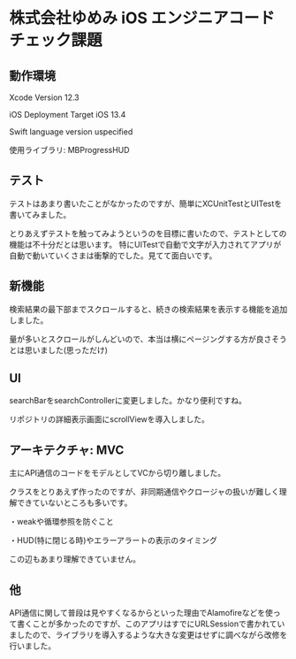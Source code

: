 # 株式会社ゆめみ iOS エンジニアコードチェック課題
## 動作環境

Xcode Version 12.3

iOS Deployment Target iOS 13.4

Swift language version uspecified

使用ライブラリ: MBProgressHUD

## テスト
テストはあまり書いたことがなかったのですが、簡単にXCUnitTestとUITestを書いてみました。

とりあえずテストを触ってみようというのを目標に書いたので、テストとしての機能は不十分だとは思います。
特にUITestで自動で文字が入力されてアプリが自動で動いていくさまは衝撃的でした。見てて面白いです。

## 新機能
検索結果の最下部までスクロールすると、続きの検索結果を表示する機能を追加しました。

量が多いとスクロールがしんどいので、本当は横にページングする方が良さそうとは思いました(思っただけ)

## UI
searchBarをsearchControllerに変更しました。かなり便利ですね。

リポジトリの詳細表示画面にscrollViewを導入しました。

## アーキテクチャ: MVC
主にAPI通信のコードをモデルとしてVCから切り離しました。

クラスをとりあえず作ったのですが、非同期通信やクロージャの扱いが難しく理解できていないところも多いです。

・weakや循環参照を防ぐこと

・HUD(特に閉じる時)やエラーアラートの表示のタイミング

この辺もあまり理解できていません。


## 他
API通信に関して普段は見やすくなるからといった理由でAlamofireなどを使って書くことが多かったのですが、このアプリはすでにURLSessionで書かれていましたので、ライブラリを導入するような大きな変更はせずに調べながら改修を行いました。

